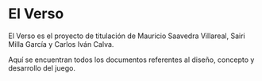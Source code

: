 # El Verso
El Verso es el proyecto de titulación de Mauricio Saavedra Villareal, Sairi Milla García y Carlos Iván Calva. 

Aquí se encuentran todos los documentos referentes al diseño, concepto y desarrollo del juego.
